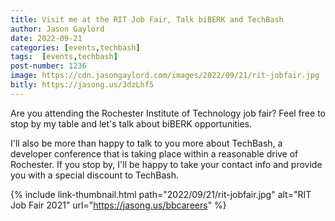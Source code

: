 ```yaml
---
title: Visit me at the RIT Job Fair, Talk biBERK and TechBash
author: Jason Gaylord
date: 2022-09-21
categories: [events,techbash]
tags:  [events,techbash]
post-number: 1236
image: https://cdn.jasongaylord.com/images/2022/09/21/rit-jobfair.jpg
bitly: https://jasong.us/3dzLhf5
---
```


Are you attending the Rochester Institute of Technology job fair? Feel free to stop by my table and let's talk about biBERK opportunities. 

I'll also be more than happy to talk to you more about TechBash, a developer conference that is taking place within a reasonable drive of Rochester. If you stop by, I'll be happy to take your contact info and provide you with a special discount to TechBash.

{% include link-thumbnail.html path="2022/09/21/rit-jobfair.jpg" alt="RIT Job Fair 2021" url="https://jasong.us/bbcareers" %}
